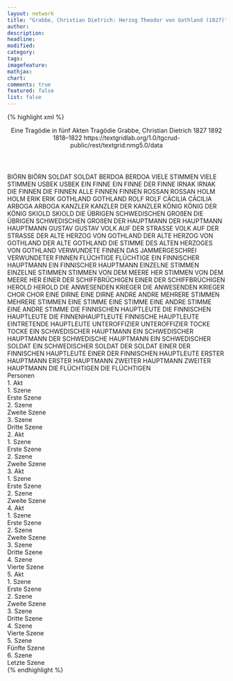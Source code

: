 ```yaml
---
layout: network
title: "Grabbe, Christian Dietrich: Herzog Theodor von Gothland (1827)"
author:
description:
headline:
modified:
category:
tags:
imagefeature: 
mathjax: 
chart: 
comments: true
featured: false
list: false
---
```

{% highlight xml %}
<?xml-model href="https://raw.githubusercontent.com/DLiNa/project/master/rules/lina.rnc"?><?xml-model href="https://raw.githubusercontent.com/DLiNa/project/master/rules/lina.sch"?>
<play xmlns="http://lina.digital">
  <header>
    <title>Herzog Theodor von Gothland</title>
    <subtitle>Eine Tragödie in fünf Akten</subtitle>
    <genretitle>Tragödie</genretitle>
    <author>Grabbe, Christian Dietrich</author>
    <date type="print" when="1827">1827</date>
    <date type="premiere" when="1892">1892</date>
    <date type="written" when="1822">1818–1822</date>
    <source>https://textgridlab.org/1.0/tgcrud-public/rest/textgrid:nmg5.0/data</source>
  </header>
  <personae>
    <character>
      <name>BIÖRN</name>
      <alias xml:id="biörn">
        <name>BIÖRN</name>
      </alias>
    </character>
    <character>
      <name>SOLDAT</name>
      <alias xml:id="soldat">
        <name>SOLDAT</name>
      </alias>
    </character>
    <character>
      <name>BERDOA</name>
      <alias xml:id="berdoa">
        <name>BERDOA</name>
      </alias>
    </character>
    <character>
      <name>VIELE STIMMEN</name>
      <alias xml:id="viele_stimmen">
        <name>VIELE STIMMEN</name>
      </alias>
    </character>
    <character>
      <name>USBEK</name>
      <alias xml:id="usbek">
        <name>USBEK</name>
      </alias>
    </character>
    <character>
      <name>EIN FINNE</name>
      <alias xml:id="ein_finne">
        <name>EIN FINNE</name>
      </alias>
      <alias xml:id="der_finne">
        <name>DER FINNE</name>
      </alias>
    </character>
    <character>
      <name>IRNAK</name>
      <alias xml:id="irnak">
        <name>IRNAK</name>
      </alias>
    </character>
    <character>
      <name>DIE FINNEN</name>
      <alias xml:id="die_finnen">
        <name>DIE FINNEN</name>
      </alias>
      <alias xml:id="alle_finnen">
        <name>ALLE FINNEN</name>
      </alias>
      <alias xml:id="finnen">
        <name>FINNEN</name>
      </alias>
    </character>
    <character>
      <name>ROSSAN</name>
      <alias xml:id="rossan">
        <name>ROSSAN</name>
      </alias>
    </character>
    <character>
      <name>HOLM</name>
      <alias xml:id="holm">
        <name>HOLM</name>
      </alias>
    </character>
    <character>
      <name>ERIK</name>
      <alias xml:id="erik">
        <name>ERIK</name>
      </alias>
    </character>
    <character>
      <name>GOTHLAND</name>
      <alias xml:id="gothland">
        <name>GOTHLAND</name>
      </alias>
    </character>
    <character>
      <name>ROLF</name>
      <alias xml:id="rolf">
        <name>ROLF</name>
      </alias>
    </character>
    <character>
      <name>CÄCILIA</name>
      <alias xml:id="cäcilia">
        <name>CÄCILIA</name>
      </alias>
    </character>
    <character>
      <name>ARBOGA</name>
      <alias xml:id="arboga">
        <name>ARBOGA</name>
      </alias>
    </character>
    <character>
      <name>KANZLER</name>
      <alias xml:id="kanzler">
        <name>KANZLER</name>
      </alias>
      <alias xml:id="der_kanzler">
        <name>DER KANZLER</name>
      </alias>
    </character>
    <character>
      <name>KÖNIG</name>
      <alias xml:id="könig">
        <name>KÖNIG</name>
      </alias>
      <alias xml:id="der_könig">
        <name>DER KÖNIG</name>
      </alias>
    </character>
    <character>
      <name>SKIOLD</name>
      <alias xml:id="skiold">
        <name>SKIOLD</name>
      </alias>
    </character>
    <character>
      <name>DIE ÜBRIGEN SCHWEDISCHEN GROßEN</name>
      <alias xml:id="die_übrigen_schwedischen_großen">
        <name>DIE ÜBRIGEN SCHWEDISCHEN GROßEN</name>
      </alias>
    </character>
    <character>
      <name>DER HAUPTMANN</name>
      <alias xml:id="der_hauptmann">
        <name>DER HAUPTMANN</name>
      </alias>
      <alias xml:id="hauptmann">
        <name>HAUPTMANN</name>
      </alias>
    </character>
    <character>
      <name>GUSTAV</name>
      <alias xml:id="gustav">
        <name>GUSTAV</name>
      </alias>
    </character>
    <character>
      <name>VOLK AUF DER STRASSE</name>
      <alias xml:id="volk_auf_der_strasse">
        <name>VOLK AUF DER STRASSE</name>
      </alias>
    </character>
    <character>
      <name>DER ALTE HERZOG VON GOTHLAND</name>
      <alias xml:id="der_alte_herzog_von_gothland">
        <name>DER ALTE HERZOG VON GOTHLAND</name>
      </alias>
      <alias xml:id="der_alte_gothland">
        <name>DER ALTE GOTHLAND</name>
      </alias>
      <alias xml:id="die_stimme_des_alten_herzoges_von_gothland">
        <name>DIE STIMME DES ALTEN HERZOGES VON GOTHLAND</name>
      </alias>
    </character>
    <character>
      <name>VERWUNDETE FINNEN</name>
      <alias xml:id="das_jammergeschrei_verwundeter_finnen">
        <name>DAS JAMMERGESCHREI VERWUNDETER FINNEN</name>
      </alias>
    </character>
    <character>
      <name>FLÜCHTIGE</name>
      <alias xml:id="flüchtige">
        <name>FLÜCHTIGE</name>
      </alias>
    </character>
    <character>
      <name>EIN FINNISCHER HAUPTMANN</name>
      <alias xml:id="ein_finnischer_hauptmann">
        <name>EIN FINNISCHER HAUPTMANN</name>
      </alias>
    </character>
    <character>
      <name>EINZELNE STIMMEN</name>
      <alias xml:id="einzelne_stimmen">
        <name>EINZELNE STIMMEN</name>
      </alias>
    </character>
    <character>
      <name>STIMMEN VON DEM MEERE HER</name>
      <alias xml:id="stimmen_von_dem_meere_her">
        <name>STIMMEN VON DEM MEERE HER</name>
      </alias>
    </character>
    <character>
      <name>EINER DER SCHIFFBRÜCHIGEN</name>
      <alias xml:id="einer_der_schiffbrüchigen">
        <name>EINER DER SCHIFFBRÜCHIGEN</name>
      </alias>
    </character>
    <character>
      <name>HEROLD</name>
      <alias xml:id="herold">
        <name>HEROLD</name>
      </alias>
    </character>
    <character>
      <name>DIE ANWESENDEN KRIEGER</name>
      <alias xml:id="die_anwesenden_krieger">
        <name>DIE ANWESENDEN KRIEGER</name>
      </alias>
    </character>
    <character>
      <name>CHOR</name>
      <alias xml:id="chor">
        <name>CHOR</name>
      </alias>
    </character>
    <character>
      <name>EINE DIRNE</name>
      <alias xml:id="eine_dirne">
        <name>EINE DIRNE</name>
      </alias>
    </character>
    <character>
      <name>ANDRE</name>
      <alias xml:id="andre">
        <name>ANDRE</name>
      </alias>
    </character>
    <character>
      <name>MEHRERE STIMMEN</name>
      <alias xml:id="mehrere_stimmen">
        <name>MEHRERE STIMMEN</name>
      </alias>
    </character>
    <character>
      <name>EINE STIMME</name>
      <alias xml:id="eine_stimme">
        <name>EINE STIMME</name>
      </alias>
    </character>
    <character>
      <name>EINE ANDRE STIMME</name>
      <alias xml:id="eine_andre_stimme">
        <name>EINE ANDRE STIMME</name>
      </alias>
    </character>
    <character>
      <name>DIE FINNISCHEN HAUPTLEUTE</name>
      <alias xml:id="die_finnischen_hauptleute">
        <name>DIE FINNISCHEN HAUPTLEUTE</name>
      </alias>
      <alias xml:id="die_finnenhauptleute">
        <name>DIE FINNENHAUPTLEUTE</name>
      </alias>
      <alias xml:id="finnische_hauptleute">
        <name>FINNISCHE HAUPTLEUTE</name>
      </alias>
      <alias xml:id="eintretende_hauptleute">
        <name>EINTRETENDE HAUPTLEUTE</name>
      </alias>
    </character>
    <character>
      <name>UNTEROFFIZIER</name>
      <alias xml:id="unteroffizier">
        <name>UNTEROFFIZIER</name>
      </alias>
    </character>
    <character>
      <name>TOCKE</name>
      <alias xml:id="tocke">
        <name>TOCKE</name>
      </alias>
    </character>
    <character>
      <name>EIN SCHWEDISCHER HAUPTMANN</name>
      <alias xml:id="ein_schwedischer_hauptmann">
        <name>EIN SCHWEDISCHER HAUPTMANN</name>
      </alias>
      <alias xml:id="der_schwedische_hauptmann">
        <name>DER SCHWEDISCHE HAUPTMANN</name>
      </alias>
    </character>
    <character>
      <name>EIN SCHWEDISCHER SOLDAT</name>
      <alias xml:id="ein_schwedischer_soldat">
        <name>EIN SCHWEDISCHER SOLDAT</name>
      </alias>
      <alias xml:id="der_soldat">
        <name>DER SOLDAT</name>
      </alias>
    </character>
    <character>
      <name>EINER DER FINNISCHEN HAUPTLEUTE</name>
      <alias xml:id="einer_der_finnischen_hauptleute">
        <name>EINER DER FINNISCHEN HAUPTLEUTE</name>
      </alias>
    </character>
    <character>
      <name>ERSTER HAUPTMANN</name>
      <alias xml:id="erster_hauptmann">
        <name>ERSTER HAUPTMANN</name>
      </alias>
    </character>
    <character>
      <name>ZWEITER HAUPTMANN</name>
      <alias xml:id="zweiter_hauptmann">
        <name>ZWEITER HAUPTMANN</name>
      </alias>
    </character>
    <character>
      <name>DIE FLÜCHTIGEN</name>
      <alias xml:id="die_flüchtigen">
        <name>DIE FLÜCHTIGEN</name>
      </alias>
    </character>
  </personae>
  <text>
    <div>
      <head>Personen</head>
    </div>
    <div>
      <head>1. Akt</head>
      <div>
        <head>1. Szene</head>
        <div>
          <head>Erste Szene</head>
          <sp who="#biörn">
            <amount n="8" unit="speech_acts"/>
            <amount n="180" unit="words"/>
            <amount n="31" unit="lines"/>
            <amount n="1027" unit="chars"/>
          </sp>
          <sp who="#soldat">
            <amount n="6" unit="speech_acts"/>
            <amount n="31" unit="words"/>
            <amount n="7" unit="lines"/>
            <amount n="175" unit="chars"/>
          </sp>
          <sp who="#berdoa">
            <amount n="40" unit="speech_acts"/>
            <amount n="1323" unit="words"/>
            <amount n="216" unit="lines"/>
            <amount n="7140" unit="chars"/>
          </sp>
          <sp who="#viele_stimmen">
            <amount n="1" unit="speech_acts"/>
            <amount n="3" unit="words"/>
            <amount n="1" unit="lines"/>
            <amount n="15" unit="chars"/>
          </sp>
          <sp who="#usbek">
            <amount n="14" unit="speech_acts"/>
            <amount n="177" unit="words"/>
            <amount n="33" unit="lines"/>
            <amount n="1029" unit="chars"/>
          </sp>
          <sp who="#ein_finne">
            <amount n="1" unit="speech_acts"/>
            <amount n="2" unit="words"/>
            <amount n="1" unit="lines"/>
            <amount n="6" unit="chars"/>
          </sp>
          <sp who="#der_finne">
            <amount n="4" unit="speech_acts"/>
            <amount n="59" unit="words"/>
            <amount n="12" unit="lines"/>
            <amount n="334" unit="chars"/>
          </sp>
          <sp who="#irnak">
            <amount n="13" unit="speech_acts"/>
            <amount n="254" unit="words"/>
            <amount n="44" unit="lines"/>
            <amount n="1393" unit="chars"/>
          </sp>
          <sp who="#die_finnen">
            <amount n="2" unit="speech_acts"/>
            <amount n="7" unit="words"/>
            <amount n="2" unit="lines"/>
            <amount n="49" unit="chars"/>
          </sp>
          <sp who="#rossan">
            <amount n="7" unit="speech_acts"/>
            <amount n="87" unit="words"/>
            <amount n="16" unit="lines"/>
            <amount n="478" unit="chars"/>
          </sp>
          <sp who="#holm">
            <amount n="17" unit="speech_acts"/>
            <amount n="299" unit="words"/>
            <amount n="52" unit="lines"/>
            <amount n="1618" unit="chars"/>
          </sp>
        </div>
      </div>
      <div>
        <head>2. Szene</head>
        <div>
          <head>Zweite Szene</head>
          <sp who="#erik">
            <amount n="11" unit="speech_acts"/>
            <amount n="171" unit="words"/>
            <amount n="29" unit="lines"/>
            <amount n="964" unit="chars"/>
          </sp>
          <sp who="#gothland">
            <amount n="40" unit="speech_acts"/>
            <amount n="1930" unit="words"/>
            <amount n="300" unit="lines"/>
            <amount n="10323" unit="chars"/>
          </sp>
          <sp who="#rolf">
            <amount n="32" unit="speech_acts"/>
            <amount n="318" unit="words"/>
            <amount n="68" unit="lines"/>
            <amount n="1665" unit="chars"/>
          </sp>
          <sp who="#berdoa">
            <amount n="39" unit="speech_acts"/>
            <amount n="538" unit="words"/>
            <amount n="100" unit="lines"/>
            <amount n="2802" unit="chars"/>
          </sp>
          <sp who="#irnak">
            <amount n="1" unit="speech_acts"/>
            <amount n="7" unit="words"/>
            <amount n="2" unit="lines"/>
            <amount n="42" unit="chars"/>
          </sp>
          <sp who="#cäcilia">
            <amount n="5" unit="speech_acts"/>
            <amount n="188" unit="words"/>
            <amount n="27" unit="lines"/>
            <amount n="976" unit="chars"/>
          </sp>
        </div>
      </div>
      <div>
        <head>3. Szene</head>
        <div>
          <head>Dritte Szene</head>
          <sp who="#rolf">
            <amount n="30" unit="speech_acts"/>
            <amount n="628" unit="words"/>
            <amount n="110" unit="lines"/>
            <amount n="3432" unit="chars"/>
          </sp>
          <sp who="#berdoa">
            <amount n="40" unit="speech_acts"/>
            <amount n="1014" unit="words"/>
            <amount n="166" unit="lines"/>
            <amount n="5346" unit="chars"/>
          </sp>
          <sp who="#irnak">
            <amount n="4" unit="speech_acts"/>
            <amount n="32" unit="words"/>
            <amount n="7" unit="lines"/>
            <amount n="187" unit="chars"/>
          </sp>
          <sp who="#gothland">
            <amount n="40" unit="speech_acts"/>
            <amount n="775" unit="words"/>
            <amount n="137" unit="lines"/>
            <amount n="4182" unit="chars"/>
          </sp>
          <sp who="#erik">
            <amount n="2" unit="speech_acts"/>
            <amount n="17" unit="words"/>
            <amount n="5" unit="lines"/>
            <amount n="106" unit="chars"/>
          </sp>
        </div>
      </div>
    </div>
    <div>
      <head>2. Akt</head>
      <div>
        <head>1. Szene</head>
        <div>
          <head>Erste Szene</head>
          <sp who="#arboga">
            <amount n="9" unit="speech_acts"/>
            <amount n="121" unit="words"/>
            <amount n="20" unit="lines"/>
            <amount n="592" unit="chars"/>
          </sp>
          <sp who="#kanzler">
            <amount n="41" unit="speech_acts"/>
            <amount n="494" unit="words"/>
            <amount n="95" unit="lines"/>
            <amount n="2636" unit="chars"/>
          </sp>
          <sp who="#gothland">
            <amount n="68" unit="speech_acts"/>
            <amount n="1625" unit="words"/>
            <amount n="271" unit="lines"/>
            <amount n="8610" unit="chars"/>
          </sp>
          <sp who="#der_kanzler">
            <amount n="2" unit="speech_acts"/>
            <amount n="97" unit="words"/>
            <amount n="14" unit="lines"/>
            <amount n="517" unit="chars"/>
          </sp>
          <sp who="#könig">
            <amount n="37" unit="speech_acts"/>
            <amount n="315" unit="words"/>
            <amount n="72" unit="lines"/>
            <amount n="1680" unit="chars"/>
          </sp>
          <sp who="#holm #arboga #skiold">
            <amount n="2" unit="speech_acts"/>
            <amount n="5" unit="words"/>
            <amount n="2" unit="lines"/>
            <amount n="34" unit="chars"/>
          </sp>
          <sp who="#skiold">
            <amount n="8" unit="speech_acts"/>
            <amount n="104" unit="words"/>
            <amount n="16" unit="lines"/>
            <amount n="542" unit="chars"/>
          </sp>
          <sp who="#holm">
            <amount n="9" unit="speech_acts"/>
            <amount n="141" unit="words"/>
            <amount n="23" unit="lines"/>
            <amount n="748" unit="chars"/>
          </sp>
          <sp who="#berdoa">
            <amount n="5" unit="speech_acts"/>
            <amount n="23" unit="words"/>
            <amount n="5" unit="lines"/>
            <amount n="116" unit="chars"/>
          </sp>
          <sp who="#die_übrigen_schwedischen_großen">
            <amount n="1" unit="speech_acts"/>
            <amount n="3" unit="words"/>
            <amount n="2" unit="lines"/>
            <amount n="15" unit="chars"/>
          </sp>
          <sp who="#der_hauptmann">
            <amount n="2" unit="speech_acts"/>
            <amount n="12" unit="words"/>
            <amount n="3" unit="lines"/>
            <amount n="63" unit="chars"/>
          </sp>
          <sp who="#erik">
            <amount n="1" unit="speech_acts"/>
            <amount n="20" unit="words"/>
            <amount n="2" unit="lines"/>
            <amount n="90" unit="chars"/>
          </sp>
          <sp who="#hauptmann">
            <amount n="2" unit="speech_acts"/>
            <amount n="11" unit="words"/>
            <amount n="3" unit="lines"/>
            <amount n="57" unit="chars"/>
          </sp>
        </div>
      </div>
      <div>
        <head>2. Szene</head>
        <div>
          <head>Zweite Szene</head>
          <sp who="#gothland">
            <amount n="10" unit="speech_acts"/>
            <amount n="99" unit="words"/>
            <amount n="17" unit="lines"/>
            <amount n="500" unit="chars"/>
          </sp>
          <sp who="#kanzler">
            <amount n="12" unit="speech_acts"/>
            <amount n="221" unit="words"/>
            <amount n="36" unit="lines"/>
            <amount n="1216" unit="chars"/>
          </sp>
          <sp who="#berdoa">
            <amount n="5" unit="speech_acts"/>
            <amount n="49" unit="words"/>
            <amount n="8" unit="lines"/>
            <amount n="283" unit="chars"/>
          </sp>
          <sp who="#gustav">
            <amount n="4" unit="speech_acts"/>
            <amount n="27" unit="words"/>
            <amount n="5" unit="lines"/>
            <amount n="140" unit="chars"/>
          </sp>
          <sp who="#skiold">
            <amount n="3" unit="speech_acts"/>
            <amount n="17" unit="words"/>
            <amount n="5" unit="lines"/>
            <amount n="90" unit="chars"/>
          </sp>
          <sp who="#könig">
            <amount n="24" unit="speech_acts"/>
            <amount n="661" unit="words"/>
            <amount n="108" unit="lines"/>
            <amount n="3569" unit="chars"/>
          </sp>
          <sp who="#biörn">
            <amount n="3" unit="speech_acts"/>
            <amount n="26" unit="words"/>
            <amount n="6" unit="lines"/>
            <amount n="150" unit="chars"/>
          </sp>
          <sp who="#volk_auf_der_strasse">
            <amount n="1" unit="speech_acts"/>
            <amount n="9" unit="words"/>
            <amount n="3" unit="lines"/>
            <amount n="52" unit="chars"/>
          </sp>
          <sp who="#arboga">
            <amount n="2" unit="speech_acts"/>
            <amount n="7" unit="words"/>
            <amount n="2" unit="lines"/>
            <amount n="49" unit="chars"/>
          </sp>
          <sp who="#holm">
            <amount n="5" unit="speech_acts"/>
            <amount n="54" unit="words"/>
            <amount n="9" unit="lines"/>
            <amount n="288" unit="chars"/>
          </sp>
          <sp who="#die_stimme_des_alten_herzoges_von_gothland">
            <amount n="1" unit="speech_acts"/>
            <amount n="7" unit="words"/>
            <amount n="1" unit="lines"/>
            <amount n="38" unit="chars"/>
          </sp>
          <sp who="#der_alte_herzog_von_gothland">
            <amount n="1" unit="speech_acts"/>
            <amount n="14" unit="words"/>
            <amount n="2" unit="lines"/>
            <amount n="61" unit="chars"/>
          </sp>
          <sp who="#der_alte_gothland">
            <amount n="21" unit="speech_acts"/>
            <amount n="855" unit="words"/>
            <amount n="132" unit="lines"/>
            <amount n="4474" unit="chars"/>
          </sp>
          <sp who="#gothland #kanzler #berdoa #gustav #skiold #könig #biörn #arboga #holm">
            <amount n="2" unit="speech_acts"/>
            <amount n="13" unit="words"/>
            <amount n="3" unit="lines"/>
            <amount n="72" unit="chars"/>
          </sp>
          <sp who="#das_jammergeschrei_verwundeter_finnen">
            <amount n="1" unit="speech_acts"/>
            <amount n="5" unit="words"/>
            <amount n="1" unit="lines"/>
            <amount n="26" unit="chars"/>
          </sp>
        </div>
      </div>
    </div>
    <div>
      <head>3. Akt</head>
      <div>
        <head>1. Szene</head>
        <div>
          <head>Erste Szene</head>
          <sp who="#rolf">
            <amount n="20" unit="speech_acts"/>
            <amount n="593" unit="words"/>
            <amount n="97" unit="lines"/>
            <amount n="3309" unit="chars"/>
          </sp>
          <sp who="#gothland">
            <amount n="120" unit="speech_acts"/>
            <amount n="4917" unit="words"/>
            <amount n="827" unit="lines"/>
            <amount n="26061" unit="chars"/>
          </sp>
          <sp who="#berdoa">
            <amount n="55" unit="speech_acts"/>
            <amount n="1857" unit="words"/>
            <amount n="300" unit="lines"/>
            <amount n="9873" unit="chars"/>
          </sp>
          <sp who="#erik">
            <amount n="15" unit="speech_acts"/>
            <amount n="149" unit="words"/>
            <amount n="29" unit="lines"/>
            <amount n="784" unit="chars"/>
          </sp>
          <sp who="#irnak">
            <amount n="18" unit="speech_acts"/>
            <amount n="324" unit="words"/>
            <amount n="60" unit="lines"/>
            <amount n="1733" unit="chars"/>
          </sp>
          <sp who="#rossan">
            <amount n="28" unit="speech_acts"/>
            <amount n="346" unit="words"/>
            <amount n="61" unit="lines"/>
            <amount n="1765" unit="chars"/>
          </sp>
          <sp who="#finnen">
            <amount n="2" unit="speech_acts"/>
            <amount n="17" unit="words"/>
            <amount n="5" unit="lines"/>
            <amount n="93" unit="chars"/>
          </sp>
          <sp who="#usbek">
            <amount n="13" unit="speech_acts"/>
            <amount n="108" unit="words"/>
            <amount n="24" unit="lines"/>
            <amount n="567" unit="chars"/>
          </sp>
          <sp who="#flüchtige">
            <amount n="1" unit="speech_acts"/>
            <amount n="4" unit="words"/>
            <amount n="1" unit="lines"/>
            <amount n="20" unit="chars"/>
          </sp>
          <sp who="#ein_finne">
            <amount n="3" unit="speech_acts"/>
            <amount n="22" unit="words"/>
            <amount n="4" unit="lines"/>
            <amount n="102" unit="chars"/>
          </sp>
          <sp who="#der_alte_gothland">
            <amount n="8" unit="speech_acts"/>
            <amount n="142" unit="words"/>
            <amount n="23" unit="lines"/>
            <amount n="743" unit="chars"/>
          </sp>
          <sp who="#die_finnen">
            <amount n="5" unit="speech_acts"/>
            <amount n="24" unit="words"/>
            <amount n="7" unit="lines"/>
            <amount n="116" unit="chars"/>
          </sp>
          <sp who="#ein_finnischer_hauptmann">
            <amount n="1" unit="speech_acts"/>
            <amount n="27" unit="words"/>
            <amount n="4" unit="lines"/>
            <amount n="157" unit="chars"/>
          </sp>
          <sp who="#einzelne_stimmen">
            <amount n="1" unit="speech_acts"/>
            <amount n="6" unit="words"/>
            <amount n="1" unit="lines"/>
            <amount n="21" unit="chars"/>
          </sp>
          <sp who="#rossan #finnen">
            <amount n="1" unit="speech_acts"/>
            <amount n="4" unit="words"/>
            <amount n="2" unit="lines"/>
            <amount n="20" unit="chars"/>
          </sp>
          <sp who="#usbek #finnen">
            <amount n="1" unit="speech_acts"/>
            <amount n="4" unit="words"/>
            <amount n="1" unit="lines"/>
            <amount n="24" unit="chars"/>
          </sp>
          <sp who="#alle_finnen">
            <amount n="1" unit="speech_acts"/>
            <amount n="5" unit="words"/>
            <amount n="1" unit="lines"/>
            <amount n="29" unit="chars"/>
          </sp>
          <sp who="#der_finne">
            <amount n="1" unit="speech_acts"/>
            <amount n="4" unit="words"/>
            <amount n="1" unit="lines"/>
            <amount n="21" unit="chars"/>
          </sp>
          <sp who="#stimmen_von_dem_meere_her">
            <amount n="8" unit="speech_acts"/>
            <amount n="95" unit="words"/>
            <amount n="17" unit="lines"/>
            <amount n="507" unit="chars"/>
          </sp>
          <sp who="#einer_der_schiffbrüchigen">
            <amount n="1" unit="speech_acts"/>
            <amount n="8" unit="words"/>
            <amount n="2" unit="lines"/>
            <amount n="42" unit="chars"/>
          </sp>
          <sp who="#herold">
            <amount n="1" unit="speech_acts"/>
            <amount n="105" unit="words"/>
            <amount n="14" unit="lines"/>
            <amount n="523" unit="chars"/>
          </sp>
          <sp who="#arboga">
            <amount n="7" unit="speech_acts"/>
            <amount n="132" unit="words"/>
            <amount n="23" unit="lines"/>
            <amount n="678" unit="chars"/>
          </sp>
          <sp who="#die_anwesenden_krieger">
            <amount n="1" unit="speech_acts"/>
            <amount n="4" unit="words"/>
            <amount n="1" unit="lines"/>
            <amount n="26" unit="chars"/>
          </sp>
          <sp who="#gustav">
            <amount n="18" unit="speech_acts"/>
            <amount n="636" unit="words"/>
            <amount n="104" unit="lines"/>
            <amount n="3232" unit="chars"/>
          </sp>
        </div>
      </div>
      <div>
        <head>2. Szene</head>
        <div>
          <head>Zweite Szene</head>
          <sp who="#holm">
            <amount n="3" unit="speech_acts"/>
            <amount n="47" unit="words"/>
            <amount n="6" unit="lines"/>
            <amount n="234" unit="chars"/>
          </sp>
          <sp who="#könig">
            <amount n="4" unit="speech_acts"/>
            <amount n="107" unit="words"/>
            <amount n="16" unit="lines"/>
            <amount n="601" unit="chars"/>
          </sp>
          <sp who="#der_alte_gothland">
            <amount n="2" unit="speech_acts"/>
            <amount n="30" unit="words"/>
            <amount n="4" unit="lines"/>
            <amount n="145" unit="chars"/>
          </sp>
          <sp who="#holm #der_alte_gothland">
            <amount n="1" unit="speech_acts"/>
            <amount n="7" unit="words"/>
            <amount n="1" unit="lines"/>
            <amount n="34" unit="chars"/>
          </sp>
          <sp who="#arboga">
            <amount n="1" unit="speech_acts"/>
            <amount n="22" unit="words"/>
            <amount n="3" unit="lines"/>
            <amount n="120" unit="chars"/>
          </sp>
          <sp who="#gothland">
            <amount n="8" unit="speech_acts"/>
            <amount n="408" unit="words"/>
            <amount n="62" unit="lines"/>
            <amount n="2080" unit="chars"/>
          </sp>
          <sp who="#berdoa">
            <amount n="3" unit="speech_acts"/>
            <amount n="17" unit="words"/>
            <amount n="4" unit="lines"/>
            <amount n="89" unit="chars"/>
          </sp>
          <sp who="#rossan">
            <amount n="1" unit="speech_acts"/>
            <amount n="28" unit="words"/>
            <amount n="4" unit="lines"/>
            <amount n="131" unit="chars"/>
          </sp>
          <sp who="#irnak">
            <amount n="3" unit="speech_acts"/>
            <amount n="30" unit="words"/>
            <amount n="6" unit="lines"/>
            <amount n="163" unit="chars"/>
          </sp>
          <sp who="#usbek">
            <amount n="3" unit="speech_acts"/>
            <amount n="26" unit="words"/>
            <amount n="6" unit="lines"/>
            <amount n="172" unit="chars"/>
          </sp>
        </div>
      </div>
    </div>
    <div>
      <head>4. Akt</head>
      <div>
        <head>1. Szene</head>
        <div>
          <head>Erste Szene</head>
          <sp who="#arboga">
            <amount n="13" unit="speech_acts"/>
            <amount n="123" unit="words"/>
            <amount n="24" unit="lines"/>
            <amount n="633" unit="chars"/>
          </sp>
          <sp who="#erik">
            <amount n="7" unit="speech_acts"/>
            <amount n="223" unit="words"/>
            <amount n="35" unit="lines"/>
            <amount n="1141" unit="chars"/>
          </sp>
          <sp who="#gothland">
            <amount n="92" unit="speech_acts"/>
            <amount n="2945" unit="words"/>
            <amount n="489" unit="lines"/>
            <amount n="15635" unit="chars"/>
          </sp>
          <sp who="#berdoa">
            <amount n="61" unit="speech_acts"/>
            <amount n="1478" unit="words"/>
            <amount n="254" unit="lines"/>
            <amount n="7922" unit="chars"/>
          </sp>
          <sp who="#cäcilia">
            <amount n="24" unit="speech_acts"/>
            <amount n="701" unit="words"/>
            <amount n="109" unit="lines"/>
            <amount n="3600" unit="chars"/>
          </sp>
          <sp who="#skiold #erik">
            <amount n="1" unit="speech_acts"/>
            <amount n="3" unit="words"/>
            <amount n="1" unit="lines"/>
            <amount n="16" unit="chars"/>
          </sp>
          <sp who="#skiold">
            <amount n="3" unit="speech_acts"/>
            <amount n="60" unit="words"/>
            <amount n="12" unit="lines"/>
            <amount n="333" unit="chars"/>
          </sp>
          <sp who="#irnak">
            <amount n="7" unit="speech_acts"/>
            <amount n="104" unit="words"/>
            <amount n="20" unit="lines"/>
            <amount n="503" unit="chars"/>
          </sp>
          <sp who="#gustav">
            <amount n="42" unit="speech_acts"/>
            <amount n="374" unit="words"/>
            <amount n="78" unit="lines"/>
            <amount n="1900" unit="chars"/>
          </sp>
        </div>
      </div>
      <div>
        <head>2. Szene</head>
        <div>
          <head>Zweite Szene</head>
          <sp who="#berdoa">
            <amount n="15" unit="speech_acts"/>
            <amount n="239" unit="words"/>
            <amount n="37" unit="lines"/>
            <amount n="1236" unit="chars"/>
          </sp>
          <sp who="#irnak">
            <amount n="2" unit="speech_acts"/>
            <amount n="33" unit="words"/>
            <amount n="5" unit="lines"/>
            <amount n="162" unit="chars"/>
          </sp>
          <sp who="#chor">
            <amount n="1" unit="speech_acts"/>
            <amount n="6" unit="words"/>
            <amount n="1" unit="lines"/>
            <amount n="30" unit="chars"/>
          </sp>
          <sp who="#usbek">
            <amount n="3" unit="speech_acts"/>
            <amount n="23" unit="words"/>
            <amount n="4" unit="lines"/>
            <amount n="143" unit="chars"/>
          </sp>
          <sp who="#eine_dirne">
            <amount n="1" unit="speech_acts"/>
            <amount n="9" unit="words"/>
            <amount n="1" unit="lines"/>
            <amount n="46" unit="chars"/>
          </sp>
          <sp who="#gustav">
            <amount n="7" unit="speech_acts"/>
            <amount n="116" unit="words"/>
            <amount n="18" unit="lines"/>
            <amount n="616" unit="chars"/>
          </sp>
          <sp who="#finnische_hauptleute">
            <amount n="2" unit="speech_acts"/>
            <amount n="16" unit="words"/>
            <amount n="3" unit="lines"/>
            <amount n="81" unit="chars"/>
          </sp>
          <sp who="#andre">
            <amount n="1" unit="speech_acts"/>
            <amount n="14" unit="words"/>
            <amount n="2" unit="lines"/>
            <amount n="65" unit="chars"/>
          </sp>
          <sp who="#eintretende_hauptleute">
            <amount n="1" unit="speech_acts"/>
            <amount n="6" unit="words"/>
            <amount n="1" unit="lines"/>
            <amount n="32" unit="chars"/>
          </sp>
          <sp who="#mehrere_stimmen">
            <amount n="1" unit="speech_acts"/>
            <amount n="23" unit="words"/>
            <amount n="4" unit="lines"/>
            <amount n="148" unit="chars"/>
          </sp>
          <sp who="#eine_stimme">
            <amount n="2" unit="speech_acts"/>
            <amount n="24" unit="words"/>
            <amount n="4" unit="lines"/>
            <amount n="137" unit="chars"/>
          </sp>
          <sp who="#die_finnischen_hauptleute #usbek #irnak #mehrere_stimmen #eine_stimme #eine_andre_stimme">
            <amount n="2" unit="speech_acts"/>
            <amount n="71" unit="words"/>
            <amount n="12" unit="lines"/>
            <amount n="403" unit="chars"/>
          </sp>
          <sp who="#eine_andre_stimme">
            <amount n="1" unit="speech_acts"/>
            <amount n="13" unit="words"/>
            <amount n="2" unit="lines"/>
            <amount n="75" unit="chars"/>
          </sp>
          <sp who="#gothland">
            <amount n="28" unit="speech_acts"/>
            <amount n="464" unit="words"/>
            <amount n="95" unit="lines"/>
            <amount n="2478" unit="chars"/>
          </sp>
          <sp who="#ein_finne">
            <amount n="1" unit="speech_acts"/>
            <amount n="4" unit="words"/>
            <amount n="1" unit="lines"/>
            <amount n="18" unit="chars"/>
          </sp>
          <sp who="#die_finnischen_hauptleute">
            <amount n="8" unit="speech_acts"/>
            <amount n="40" unit="words"/>
            <amount n="9" unit="lines"/>
            <amount n="218" unit="chars"/>
          </sp>
          <sp who="#die_finnenhauptleute">
            <amount n="1" unit="speech_acts"/>
            <amount n="5" unit="words"/>
            <amount n="2" unit="lines"/>
            <amount n="25" unit="chars"/>
          </sp>
          <sp who="#rossan">
            <amount n="1" unit="speech_acts"/>
            <amount n="3" unit="words"/>
            <amount n="1" unit="lines"/>
            <amount n="11" unit="chars"/>
          </sp>
          <sp who="#unteroffizier">
            <amount n="2" unit="speech_acts"/>
            <amount n="34" unit="words"/>
            <amount n="8" unit="lines"/>
            <amount n="209" unit="chars"/>
          </sp>
          <sp who="#tocke">
            <amount n="5" unit="speech_acts"/>
            <amount n="46" unit="words"/>
            <amount n="9" unit="lines"/>
            <amount n="221" unit="chars"/>
          </sp>
          <sp who="#ein_schwedischer_hauptmann">
            <amount n="1" unit="speech_acts"/>
            <amount n="9" unit="words"/>
            <amount n="3" unit="lines"/>
            <amount n="49" unit="chars"/>
          </sp>
          <sp who="#der_schwedische_hauptmann">
            <amount n="2" unit="speech_acts"/>
            <amount n="12" unit="words"/>
            <amount n="3" unit="lines"/>
            <amount n="61" unit="chars"/>
          </sp>
        </div>
      </div>
      <div>
        <head>3. Szene</head>
        <div>
          <head>Dritte Szene</head>
          <sp who="#skiold">
            <amount n="11" unit="speech_acts"/>
            <amount n="124" unit="words"/>
            <amount n="29" unit="lines"/>
            <amount n="670" unit="chars"/>
          </sp>
          <sp who="#cäcilia">
            <amount n="11" unit="speech_acts"/>
            <amount n="407" unit="words"/>
            <amount n="70" unit="lines"/>
            <amount n="2101" unit="chars"/>
          </sp>
          <sp who="#gothland">
            <amount n="1" unit="speech_acts"/>
            <amount n="324" unit="words"/>
            <amount n="57" unit="lines"/>
            <amount n="1720" unit="chars"/>
          </sp>
        </div>
      </div>
      <div>
        <head>4. Szene</head>
        <div>
          <head>Vierte Szene</head>
          <sp who="#cäcilia">
            <amount n="9" unit="speech_acts"/>
            <amount n="368" unit="words"/>
            <amount n="62" unit="lines"/>
            <amount n="1916" unit="chars"/>
          </sp>
          <sp who="#skiold">
            <amount n="30" unit="speech_acts"/>
            <amount n="420" unit="words"/>
            <amount n="81" unit="lines"/>
            <amount n="2200" unit="chars"/>
          </sp>
          <sp who="#der_alte_herzog_von_gothland">
            <amount n="1" unit="speech_acts"/>
            <amount n="3" unit="words"/>
            <amount n="1" unit="lines"/>
            <amount n="14" unit="chars"/>
          </sp>
          <sp who="#der_alte_gothland">
            <amount n="29" unit="speech_acts"/>
            <amount n="459" unit="words"/>
            <amount n="85" unit="lines"/>
            <amount n="2346" unit="chars"/>
          </sp>
          <sp who="#gothland">
            <amount n="13" unit="speech_acts"/>
            <amount n="268" unit="words"/>
            <amount n="42" unit="lines"/>
            <amount n="1320" unit="chars"/>
          </sp>
          <sp who="#der_könig">
            <amount n="1" unit="speech_acts"/>
            <amount n="6" unit="words"/>
            <amount n="2" unit="lines"/>
            <amount n="33" unit="chars"/>
          </sp>
          <sp who="#holm">
            <amount n="1" unit="speech_acts"/>
            <amount n="7" unit="words"/>
            <amount n="2" unit="lines"/>
            <amount n="37" unit="chars"/>
          </sp>
          <sp who="#könig">
            <amount n="5" unit="speech_acts"/>
            <amount n="46" unit="words"/>
            <amount n="11" unit="lines"/>
            <amount n="250" unit="chars"/>
          </sp>
        </div>
      </div>
    </div>
    <div>
      <head>5. Akt</head>
      <div>
        <head>1. Szene</head>
        <div>
          <head>Erste Szene</head>
          <sp who="#arboga">
            <amount n="11" unit="speech_acts"/>
            <amount n="67" unit="words"/>
            <amount n="16" unit="lines"/>
            <amount n="345" unit="chars"/>
          </sp>
          <sp who="#erik">
            <amount n="14" unit="speech_acts"/>
            <amount n="192" unit="words"/>
            <amount n="42" unit="lines"/>
            <amount n="1052" unit="chars"/>
          </sp>
          <sp who="#gothland">
            <amount n="26" unit="speech_acts"/>
            <amount n="508" unit="words"/>
            <amount n="94" unit="lines"/>
            <amount n="2625" unit="chars"/>
          </sp>
          <sp who="#rossan">
            <amount n="3" unit="speech_acts"/>
            <amount n="31" unit="words"/>
            <amount n="6" unit="lines"/>
            <amount n="131" unit="chars"/>
          </sp>
          <sp who="#gustav">
            <amount n="9" unit="speech_acts"/>
            <amount n="115" unit="words"/>
            <amount n="23" unit="lines"/>
            <amount n="624" unit="chars"/>
          </sp>
        </div>
      </div>
      <div>
        <head>2. Szene</head>
        <div>
          <head>Zweite Szene</head>
          <sp who="#irnak">
            <amount n="11" unit="speech_acts"/>
            <amount n="156" unit="words"/>
            <amount n="32" unit="lines"/>
            <amount n="791" unit="chars"/>
          </sp>
          <sp who="#usbek">
            <amount n="11" unit="speech_acts"/>
            <amount n="110" unit="words"/>
            <amount n="24" unit="lines"/>
            <amount n="627" unit="chars"/>
          </sp>
          <sp who="#gustav">
            <amount n="7" unit="speech_acts"/>
            <amount n="84" unit="words"/>
            <amount n="16" unit="lines"/>
            <amount n="477" unit="chars"/>
          </sp>
          <sp who="#rossan">
            <amount n="2" unit="speech_acts"/>
            <amount n="28" unit="words"/>
            <amount n="5" unit="lines"/>
            <amount n="154" unit="chars"/>
          </sp>
          <sp who="#berdoa">
            <amount n="7" unit="speech_acts"/>
            <amount n="194" unit="words"/>
            <amount n="39" unit="lines"/>
            <amount n="1021" unit="chars"/>
          </sp>
        </div>
      </div>
      <div>
        <head>3. Szene</head>
        <div>
          <head>Dritte Szene</head>
          <sp who="#gothland">
            <amount n="39" unit="speech_acts"/>
            <amount n="659" unit="words"/>
            <amount n="134" unit="lines"/>
            <amount n="3526" unit="chars"/>
          </sp>
          <sp who="#erik">
            <amount n="2" unit="speech_acts"/>
            <amount n="9" unit="words"/>
            <amount n="2" unit="lines"/>
            <amount n="46" unit="chars"/>
          </sp>
          <sp who="#arboga">
            <amount n="4" unit="speech_acts"/>
            <amount n="19" unit="words"/>
            <amount n="5" unit="lines"/>
            <amount n="112" unit="chars"/>
          </sp>
          <sp who="#usbek">
            <amount n="4" unit="speech_acts"/>
            <amount n="22" unit="words"/>
            <amount n="5" unit="lines"/>
            <amount n="129" unit="chars"/>
          </sp>
          <sp who="#ein_schwedischer_soldat">
            <amount n="1" unit="speech_acts"/>
            <amount n="25" unit="words"/>
            <amount n="5" unit="lines"/>
            <amount n="164" unit="chars"/>
          </sp>
          <sp who="#der_soldat">
            <amount n="1" unit="speech_acts"/>
            <amount n="8" unit="words"/>
            <amount n="2" unit="lines"/>
            <amount n="40" unit="chars"/>
          </sp>
          <sp who="#soldat">
            <amount n="2" unit="speech_acts"/>
            <amount n="9" unit="words"/>
            <amount n="3" unit="lines"/>
            <amount n="54" unit="chars"/>
          </sp>
          <sp who="#berdoa">
            <amount n="33" unit="speech_acts"/>
            <amount n="831" unit="words"/>
            <amount n="158" unit="lines"/>
            <amount n="4671" unit="chars"/>
          </sp>
          <sp who="#irnak">
            <amount n="2" unit="speech_acts"/>
            <amount n="29" unit="words"/>
            <amount n="5" unit="lines"/>
            <amount n="159" unit="chars"/>
          </sp>
          <sp who="#die_finnischen_hauptleute">
            <amount n="2" unit="speech_acts"/>
            <amount n="14" unit="words"/>
            <amount n="5" unit="lines"/>
            <amount n="86" unit="chars"/>
          </sp>
          <sp who="#einer_der_finnischen_hauptleute">
            <amount n="1" unit="speech_acts"/>
            <amount n="40" unit="words"/>
            <amount n="7" unit="lines"/>
            <amount n="205" unit="chars"/>
          </sp>
          <sp who="#irnak #finnische_hauptleute">
            <amount n="1" unit="speech_acts"/>
            <amount n="6" unit="words"/>
            <amount n="2" unit="lines"/>
            <amount n="26" unit="chars"/>
          </sp>
        </div>
      </div>
      <div>
        <head>4. Szene</head>
        <div>
          <head>Vierte Szene</head>
          <sp who="#berdoa">
            <amount n="10" unit="speech_acts"/>
            <amount n="237" unit="words"/>
            <amount n="46" unit="lines"/>
            <amount n="1311" unit="chars"/>
          </sp>
          <sp who="#tocke">
            <amount n="10" unit="speech_acts"/>
            <amount n="159" unit="words"/>
            <amount n="30" unit="lines"/>
            <amount n="811" unit="chars"/>
          </sp>
          <sp who="#gothland">
            <amount n="8" unit="speech_acts"/>
            <amount n="588" unit="words"/>
            <amount n="109" unit="lines"/>
            <amount n="3148" unit="chars"/>
          </sp>
          <sp who="#ein_finne">
            <amount n="1" unit="speech_acts"/>
            <amount n="35" unit="words"/>
            <amount n="6" unit="lines"/>
            <amount n="188" unit="chars"/>
          </sp>
          <sp who="#irnak">
            <amount n="2" unit="speech_acts"/>
            <amount n="8" unit="words"/>
            <amount n="2" unit="lines"/>
            <amount n="43" unit="chars"/>
          </sp>
          <sp who="#irnak #finnische_hauptleute">
            <amount n="1" unit="speech_acts"/>
            <amount n="5" unit="words"/>
            <amount n="1" unit="lines"/>
            <amount n="24" unit="chars"/>
          </sp>
        </div>
      </div>
      <div>
        <head>5. Szene</head>
        <div>
          <head>Fünfte Szene</head>
          <sp who="#erster_hauptmann">
            <amount n="3" unit="speech_acts"/>
            <amount n="52" unit="words"/>
            <amount n="12" unit="lines"/>
            <amount n="327" unit="chars"/>
          </sp>
          <sp who="#zweiter_hauptmann">
            <amount n="3" unit="speech_acts"/>
            <amount n="278" unit="words"/>
            <amount n="47" unit="lines"/>
            <amount n="1563" unit="chars"/>
          </sp>
          <sp who="#berdoa">
            <amount n="14" unit="speech_acts"/>
            <amount n="249" unit="words"/>
            <amount n="48" unit="lines"/>
            <amount n="1289" unit="chars"/>
          </sp>
          <sp who="#gothland">
            <amount n="10" unit="speech_acts"/>
            <amount n="532" unit="words"/>
            <amount n="86" unit="lines"/>
            <amount n="2916" unit="chars"/>
          </sp>
          <sp who="#gustav">
            <amount n="4" unit="speech_acts"/>
            <amount n="64" unit="words"/>
            <amount n="9" unit="lines"/>
            <amount n="288" unit="chars"/>
          </sp>
          <sp who="#arboga">
            <amount n="9" unit="speech_acts"/>
            <amount n="182" unit="words"/>
            <amount n="33" unit="lines"/>
            <amount n="875" unit="chars"/>
          </sp>
          <sp who="#usbek">
            <amount n="6" unit="speech_acts"/>
            <amount n="114" unit="words"/>
            <amount n="24" unit="lines"/>
            <amount n="637" unit="chars"/>
          </sp>
          <sp who="#der_hauptmann">
            <amount n="3" unit="speech_acts"/>
            <amount n="105" unit="words"/>
            <amount n="18" unit="lines"/>
            <amount n="529" unit="chars"/>
          </sp>
          <sp who="#könig">
            <amount n="5" unit="speech_acts"/>
            <amount n="196" unit="words"/>
            <amount n="34" unit="lines"/>
            <amount n="1148" unit="chars"/>
          </sp>
          <sp who="#holm">
            <amount n="4" unit="speech_acts"/>
            <amount n="46" unit="words"/>
            <amount n="9" unit="lines"/>
            <amount n="228" unit="chars"/>
          </sp>
          <sp who="#der_alte_gothland">
            <amount n="2" unit="speech_acts"/>
            <amount n="50" unit="words"/>
            <amount n="9" unit="lines"/>
            <amount n="278" unit="chars"/>
          </sp>
        </div>
      </div>
      <div>
        <head>6. Szene</head>
        <div>
          <head>Letzte Szene</head>
          <sp who="#gothland">
            <amount n="5" unit="speech_acts"/>
            <amount n="283" unit="words"/>
            <amount n="49" unit="lines"/>
            <amount n="1405" unit="chars"/>
          </sp>
          <sp who="#arboga">
            <amount n="7" unit="speech_acts"/>
            <amount n="93" unit="words"/>
            <amount n="20" unit="lines"/>
            <amount n="519" unit="chars"/>
          </sp>
          <sp who="#die_flüchtigen">
            <amount n="1" unit="speech_acts"/>
            <amount n="10" unit="words"/>
            <amount n="2" unit="lines"/>
            <amount n="50" unit="chars"/>
          </sp>
          <sp who="#usbek">
            <amount n="1" unit="speech_acts"/>
            <amount n="20" unit="words"/>
            <amount n="4" unit="lines"/>
            <amount n="108" unit="chars"/>
          </sp>
          <sp who="#die_flüchtigen">
            <amount n="1" unit="speech_acts"/>
            <amount n="14" unit="words"/>
            <amount n="3" unit="lines"/>
            <amount n="76" unit="chars"/>
          </sp>
          <sp who="#viele_stimmen">
            <amount n="1" unit="speech_acts"/>
            <amount n="10" unit="words"/>
            <amount n="2" unit="lines"/>
            <amount n="54" unit="chars"/>
          </sp>
          <sp who="#könig">
            <amount n="10" unit="speech_acts"/>
            <amount n="196" unit="words"/>
            <amount n="41" unit="lines"/>
            <amount n="1016" unit="chars"/>
          </sp>
          <sp who="#holm">
            <amount n="2" unit="speech_acts"/>
            <amount n="16" unit="words"/>
            <amount n="4" unit="lines"/>
            <amount n="86" unit="chars"/>
          </sp>
          <sp who="#der_hauptmann">
            <amount n="1" unit="speech_acts"/>
            <amount n="18" unit="words"/>
            <amount n="3" unit="lines"/>
            <amount n="103" unit="chars"/>
          </sp>
          <sp who="#der_alte_gothland">
            <amount n="8" unit="speech_acts"/>
            <amount n="418" unit="words"/>
            <amount n="74" unit="lines"/>
            <amount n="2206" unit="chars"/>
          </sp>
        </div>
      </div>
    </div>
  </text>
</play>
{% endhighlight %}